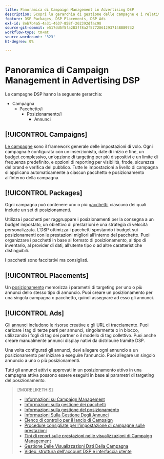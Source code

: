 ```yaml
---
title: Panoramica di Campaign Management in Advertising DSP
description: Scopri la gerarchia di gestione delle campagne e i relativi componenti.
feature: DSP Packages, DSP Placements, DSP Ads
exl-id: 8eb7b4a5-4a31-4637-858f-202392dfac98
source-git-commit: e517dd5f5fa283ff8a2f57728612937148889732
workflow-type: tm+mt
source-wordcount: '323'
ht-degree: 0%

---
```


# Panoramica di Campaign Management in Advertising DSP

Le campagne DSP hanno la seguente gerarchia:

* Campagna
   * Pacchetto/i
      * Posizionamento/i
         * Annunci
<!-- Do clients think in terms of insertion orders? If yes, then work in the following info.:
In Advertising DSP, an insertion order is represented as a campaign, and line items are represented as packages. Each package includes placements, which can use different strategies and tactics to deliver the line item requirements.
-->

## [!UICONTROL Campaigns]

[Le campagne](/help/dsp/campaign-management/campaigns/campaign-about.md) sono il framework generale delle impostazioni di volo. Ogni campagna è configurata con un inserzionista, date di inizio e fine, un budget complessivo, un’opzione di targeting per più dispositivi e un limite di frequenza predefinito, e opzioni di reporting per visibilità, frode, sicurezza del brand e verifica del pubblico. Tutte le impostazioni a livello di campagna si applicano automaticamente a ciascun pacchetto e posizionamento all’interno della campagna.

## [!UICONTROL Packages]

Ogni campagna può contenere uno o più [pacchetti](/help/dsp/campaign-management/packages/package-about.md), ciascuno dei quali include un set di posizionamenti.

Utilizza i pacchetti per raggruppare i posizionamenti per la consegna a un budget impostato, un obiettivo di prestazioni e una strategia di velocità personalizzata. L’DSP ottimizza i pacchetti spostando i budget sui posizionamenti con le prestazioni migliori all’interno del pacchetto. Puoi organizzare i pacchetti in base al formato di posizionamento, al tipo di inventario, al provider di dati, all’utente tipo o ad altre caratteristiche distinguibili.

I pacchetti sono facoltativi ma consigliati.

## [!UICONTROL Placements]

Un [posizionamento](/help/dsp/campaign-management/placements/placement-about.md) memorizza i parametri di targeting per uno o più annunci dello stesso tipo di annuncio. Puoi creare un posizionamento per una singola campagna o pacchetto, quindi assegnare ad esso gli annunci.

## [!UICONTROL Ads]

[Gli annunci](/help/dsp/campaign-management/ads/ad-about.md) includono le risorse creative e gli URL di tracciamento. Puoi caricare i tag di terze parti per annunci, singolarmente o in blocco, utilizzando i fogli di tag dei partner o il modello di tag collettivo. Puoi anche creare manualmente annunci display nativi da distribuire tramite DSP.

Una volta configurati gli annunci, devi allegare ogni annuncio a un posizionamento per iniziare a eseguire l’annuncio. Puoi allegare un singolo annuncio a uno o più posizionamenti.

Tutti gli annunci attivi e approvati in un posizionamento attivo in una campagna attiva possono essere eseguiti in base ai parametri di targeting del posizionamento.

>[!MORELIKETHIS]
>
>* [Informazioni su Campaign Management](/help/dsp/campaign-management/campaigns/campaign-about.md)
>* [Informazioni sulla gestione dei pacchetti](/help/dsp/campaign-management/packages/package-about.md)
>* [Informazioni sulla gestione del posizionamento](/help/dsp/campaign-management/placements/placement-about.md)
>* [Informazioni Sulla Gestione Degli Annunci](/help/dsp/campaign-management/ads/ad-about.md)
>* [Elenco di controllo per il lancio di Campaign](/help/dsp/campaign-management/campaign-launch-checklist.md)
>* [Procedure consigliate per l&#39;impostazione di campagne sulle prestazioni](/help/dsp/optimization/campaign-best-practices-performance.md)
>* [Tipi di report sulle prestazioni nelle visualizzazioni di Campaign Management](/help/dsp/campaign-management/reports/campaign-reports-about.md)
>* [Gestione Delle Visualizzazioni Dati Della Campagna](/help/dsp/campaign-management/reports/campaign-data-views-manage.md)
>* [Video: struttura dell&#39;account DSP e interfaccia utente](https://experienceleague.adobe.com/docs/advertising-learn/tutorials/dsp/ui.html)
